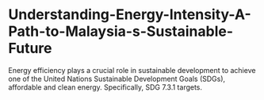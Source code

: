 # Understanding-Energy-Intensity-A-Path-to-Malaysia-s-Sustainable-Future
Energy efficiency plays a crucial role in sustainable development to achieve one of the United Nations Sustainable Development Goals (SDGs), affordable and clean energy. Specifically, SDG 7.3.1 targets.
